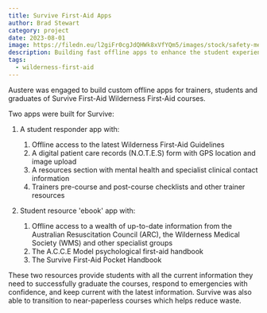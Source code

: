 ```yaml
---
title: Survive First-Aid Apps
author: Brad Stewart
category: project
date: 2023-08-01 
image: https://filedn.eu/l2giFr0cgJdQHWk8xVfYQm5/images/stock/safety-medic-marine-expedition.webp
description: Building fast offline apps to enhance the student experience and outdoor safety
tags:
  - wilderness-first-aid
---
```


Austere was engaged to build custom offline apps for trainers, students and graduates of Survive First-Aid Wilderness First-Aid courses.

Two apps were built for Survive:

1. A student responder app with:

   1. Offline access to the latest Wilderness First-Aid Guidelines
   2. A digital patient care records (N.O.T.E.S) form with GPS location and image upload
   3. A resources section with mental health and specialist clinical contact information
   4. Trainers pre-course and post-course checklists and other trainer resources

2. Student resource 'ebook' app with:
   1. Offline access to a wealth of up-to-date information from the Australian Resuscitation Council (ARC), the Wilderness Medical Society (WMS) and other specialist groups
   2. The A.C.C.E Model psychological first-aid handbook
   3. The Survive First-Aid Pocket Handbook

These two resources provide students with all the current information they need to successfully graduate the courses, respond to emergencies with confidence, and keep current with the latest information. Survive was also able to transition to near-paperless courses which helps reduce waste.
